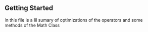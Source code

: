 ## Getting Started

In this file is a lil sumary of optimizations of the operators and some methods of the Math Class
